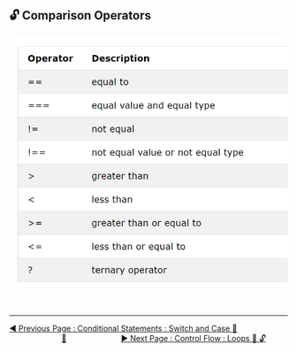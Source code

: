 ## :unlock: Comparison Operators

![](.gitbook/assets/comparison_operators.png)
<br><br><br>

<hr>

[:arrow_backward: Previous Page : Conditional Statements : Switch and Case :key: ](conditional-statements/switch-and-case.md) &nbsp;&nbsp;&nbsp;&nbsp;&nbsp;&nbsp;&nbsp;&nbsp;&nbsp;&nbsp;&nbsp;&nbsp;&nbsp;&nbsp;&nbsp;&nbsp;&nbsp;&nbsp;&nbsp;&nbsp;&nbsp;&nbsp;&nbsp;&nbsp;[:house_with_garden:](../README.md)&nbsp;&nbsp;&nbsp;&nbsp;&nbsp;&nbsp;&nbsp;&nbsp;&nbsp;&nbsp;&nbsp;&nbsp;&nbsp;&nbsp;&nbsp;&nbsp;&nbsp;&nbsp;&nbsp;&nbsp;&nbsp;&nbsp;&nbsp;&nbsp; [:arrow_forward: Next Page : Control Flow : Loops :triangular_flag_on_post: :unlock:](loops/README.md)
